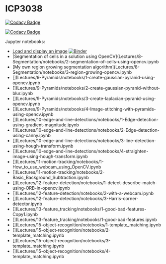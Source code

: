 # ICP3038

[![Codacy Badge](https://api.codacy.com/project/badge/Grade/1be4a179368f4d6cb156f96ac95dbf1f)](https://www.codacy.com/app/effepivi/ICP3038?utm_source=github.com&amp;utm_medium=referral&amp;utm_content=effepivi/ICP3038&amp;utm_campaign=Badge_Grade)

[![Codacy Badge](https://api.codacy.com/project/badge/Grade/ac9652fc8d274bf59b60101b70a84312)](https://app.codacy.com/app/effepivi/ICP3038?utm_source=github.com&utm_medium=referral&utm_content=effepivi/ICP3038&utm_campaign=Badge_Grade_Dashboard)


Jupyter notebooks:

-  [Load and display an image](Lectures/8-Segmentation/notebooks/1-opencv-cxx-load-display.ipynb) [![Binder](https://mybinder.org/badge_logo.svg)](https://mybinder.org/v2/gh/effepivi/ICP3038/HEAD?filepath=https%3A%2F%2Fgithub.com%2Feffepivi%2FICP3038%2Fblob%2Fmaster%2FLectures%2F8-Segmentation%2Fnotebooks%2F1-opencv-cxx-load-display.ipynb)
-  [Segmentation of cells in a solution using OpenCV](Lectures/8-Segmentation/notebooks/2-segmentation-of-cells-using-opencv.ipynb
-  [My own region growing segmentation algorithm](Lectures/8-Segmentation/notebooks/3-region-growing-opencv.ipynb
-  [](Lectures/9-Pyramids/notebooks/1-create-gaussian-pyranid-using-opencv.ipynb
-  [](Lectures/9-Pyramids/notebooks/2-create-gaussian-pyranid-without-blur.ipynb
-  [](Lectures/9-Pyramids/notebooks/3-create-laplacian-pyranid-using-opencv.ipynb
-  [](Lectures/9-Pyramids/notebooks/4-Image-stitching-with-pyramids-using-opencv.ipynb
-  [](Lectures/10-edge-and-line-detections/notebooks/1-Edge-detection-using-gradient-magnitude.ipynb
-  [](Lectures/10-edge-and-line-detections/notebooks/2-Edge-detection-using-canny.ipynb
-  [](Lectures/10-edge-and-line-detections/notebooks/3-line-detection-using-hough-transform.ipynb
-  [](Lectures/10-edge-and-line-detections/notebooks/4-straighten-image-using-hough-transform.ipynb
-  [](Lectures/11-motion-tracking/notebooks/1-How_to_use_webcam_using_OpenCV.ipynb
-  [](Lectures/11-motion-tracking/notebooks/2-Basic_Background_Subtraction.ipynb
-  [](Lectures/12-feature-detection/notebooks/1-detect-describe-match-using-ORB-in-opencv.ipynb
-  [](Lectures/12-feature-detection/notebooks/2-with-a-webcam.ipynb
-  [](Lectures/12-feature-detection/notebooks/3-Harris-corner-detector.ipynb
-  [](Lectures/13-feature_tracking/notebooks/1-good-bad-features-Copy1.ipynb
-  [](Lectures/13-feature_tracking/notebooks/1-good-bad-features.ipynb
-  [](Lectures/15-object-recognition/notebooks/1-template_matching.ipynb
-  [](Lectures/15-object-recognition/notebooks/2-template_matching.ipynb
-  [](Lectures/15-object-recognition/notebooks/3-template_matching.ipynb
-  [](Lectures/15-object-recognition/notebooks/4-template_matching.ipynb

